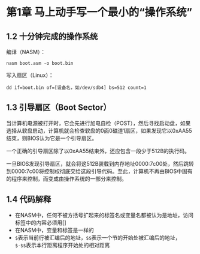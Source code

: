# 第1章 马上动手写一个最小的“操作系统”
## 1.2 十分钟完成的操作系统
编译（NASM）：
```
nasm boot.asm -o boot.bin
```
写入扇区（Linux）：
```
dd if=boot.bin of=[设备名，如/dev/sdb4] bs=512 count=1
```

## 1.3 引导扇区（Boot Sector）
当计算机电源被打开时，它会先进行加电自检（POST），然后寻找启动盘，如果选择从软盘启动，计算机就会检查软盘的0面0磁道1扇区，如果发现它以0xAA55结束，则BIOS认为它是一个引导扇区。

一个正确的引导扇区除了以0xAA55结束外，还应包含一段少于512B的执行码。

一旦BIOS发现引导扇区，就会将这512B装载到内存地址0000:7c00处，然后跳转到0000:7c00将控制权彻底交给这段引导代码。至此，计算机不再由BIOS中固有的程序来控制，而变成由操作系统的一部分来控制。

## 1.4 代码解释
- 在NASM中，任何不被方括号扩起来的标签名或变量名都被认为是地址，访问标签中的内容必须用[]
- 在NASM中，变量和标签是一样的
- `$`表示当前行被汇编后的地址，`$$`表示一个节的开始处被汇编后的地址，`$-$$`表示本行距离程序开始处的相对距离